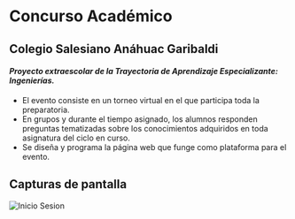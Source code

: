 Concurso Académico
==================

Colegio Salesiano Anáhuac Garibaldi
-----------------------------------

#### *Proyecto extraescolar de la Trayectoria de Aprendizaje Especializante: Ingenierías.*

- El evento consiste en un torneo virtual en el que participa toda la preparatoria.
- En grupos y durante el tiempo asignado, los alumnos responden preguntas tematizadas sobre los conocimientos adquiridos en toda asignatura del ciclo en curso.
- Se diseña y programa la página web que funge como plataforma para el evento.

Capturas de pantalla
--------------------
![Inicio Sesion](https://raw.githubusercontent.com/Toutl/Concurso-Academico/img/Admin.jpeg)

